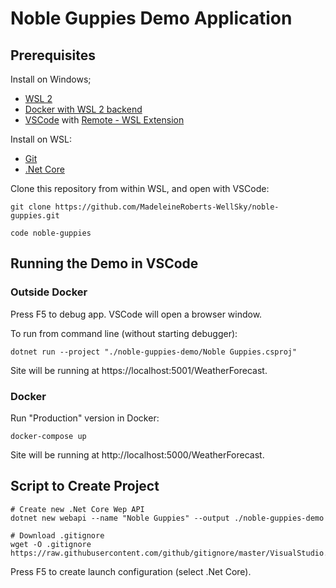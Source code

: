 # Noble Guppies Demo Application

## Prerequisites

Install on Windows;

- [WSL 2](https://docs.microsoft.com/en-us/windows/wsl/install-win10)
- [Docker with WSL 2 backend](https://docs.docker.com/docker-for-windows/wsl/)
- [VSCode](https://code.visualstudio.com/) with [Remote - WSL Extension](https://marketplace.visualstudio.com/items?itemName=ms-vscode-remote.remote-wsl)

Install on WSL:

- [Git](https://git-scm.com/download/linux)
- [.Net Core](https://docs.microsoft.com/en-us/dotnet/core/install/linux)

Clone this repository from within WSL, and open with VSCode:

```
git clone https://github.com/MadeleineRoberts-WellSky/noble-guppies.git

code noble-guppies
```

## Running the Demo in VSCode

### Outside Docker

Press F5 to debug app.  VSCode will open a browser window.

To run from command line (without starting debugger):

```
dotnet run --project "./noble-guppies-demo/Noble Guppies.csproj"
```

Site will be running at https://localhost:5001/WeatherForecast.

### Docker

Run "Production" version in Docker:

```
docker-compose up
```

Site will be running at http://localhost:5000/WeatherForecast.

## Script to Create Project

```
# Create new .Net Core Wep API
dotnet new webapi --name "Noble Guppies" --output ./noble-guppies-demo

# Download .gitignore
wget -O .gitignore https://raw.githubusercontent.com/github/gitignore/master/VisualStudio.gitignore
```

Press F5 to create launch configuration (select .Net Core).
